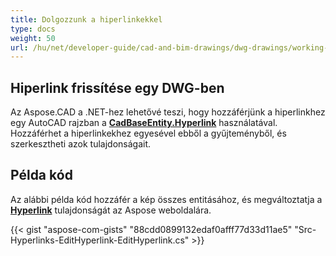 ```yaml
---
title: Dolgozzunk a hiperlinkekkel
type: docs
weight: 50
url: /hu/net/developer-guide/cad-and-bim-drawings/dwg-drawings/working-with-hyperlinks/
---
```


## **Hiperlink frissítése egy DWG-ben**

Az Aspose.CAD a .NET-hez lehetővé teszi, hogy hozzáférjünk a hiperlinkhez egy AutoCAD rajzban a [**CadBaseEntity.Hyperlink**](https://reference.aspose.com/cad/net/aspose.cad.fileformats.cad.cadobjects/cadbaseentity/properties/hyperlink) használatával. Hozzáférhet a hiperlinkekhez egyesével ebből a gyűjteményből, és szerkesztheti azok tulajdonságait.

## Példa kód

Az alábbi példa kód hozzáfér a kép összes entitásához, és megváltoztatja a [**Hyperlink**](https://reference.aspose.com/cad/net/aspose.cad.fileformats.cad.cadobjects/cadbaseentity/properties/hyperlink) tulajdonságát az Aspose weboldalára.

{{< gist "aspose-com-gists" "88cdd0899132edaf0afff77d33d11ae5" "Src-Hyperlinks-EditHyperlink-EditHyperlink.cs" >}}
